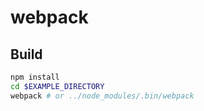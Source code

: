 # webpack

## Build
```sh
npm install
cd $EXAMPLE_DIRECTORY
webpack # or ../node_modules/.bin/webpack
```
